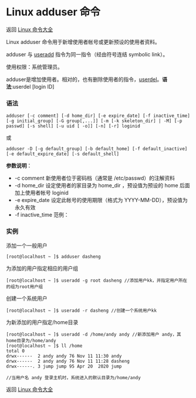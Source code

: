 # Linux adduser 命令

返回 [Linux 命令大全](https://ahuang007.github.com/Linux-Command)

Linux adduser 命令用于新增使用者帐号或更新预设的使用者资料。

adduser 与 [useradd](https://github.com/ahuang007/Linux-Command/blob/master/useradd.md) 指令为同一指令（经由符号连结 symbolic link）。

使用权限：系统管理员。

adduser是增加使用者。相对的，也有删除使用者的指令，[userdel](https://github.com/ahuang007/Linux-Command/blob/master/userdel.md)。**语法**:userdel [login ID]

### 语法

```
adduser [-c comment] [-d home_dir] [-e expire_date] [-f inactive_time] [-g initial_group] [-G group[,...]] [-m [-k skeleton_dir] | -M] [-p passwd] [-s shell] [-u uid [ -o]] [-n] [-r] loginid
```

或

```
adduser -D [-g default_group] [-b default_home] [-f default_inactive] [-e default_expire_date] [-s default_shell]
```

**参数说明**：

- -c comment 新使用者位于密码档（通常是 /etc/passwd）的注解资料
- -d home_dir 设定使用者的家目录为 home_dir ，预设值为预设的 home 后面加上使用者帐号 loginid
- -e expire_date 设定此帐号的使用期限（格式为 YYYY-MM-DD），预设值为永久有效
- -f inactive_time 范例：

### 实例

添加一个一般用户

```
[root@localhost ~ ]$ adduser dasheng
```

为添加的用户指定相应的用户组

```
[root@localhost ~ ]$ useradd -g root dasheng //添加用户kk，并指定用户所在的组为root用户组
```

创建一个系统用户

```
[root@localhost ~ ]$ useradd -r dasheng //创建一个系统用户kk
```

为新添加的用户指定/home目录

```
[root@localhost ~ ]$ useradd -d /home/andy andy //新添加用户 andy，其home目录为/home/andy
[root@localhost ~ ]$ ll /home                  
total 0
drwx------  2 andy andy 76 Nov 11 11:30 andy
drwx------  2 andy andy 76 Nov 11 11:28 dasheng
drwx------. 3 jump jump 95 Apr 20  2020 jump

//当用户名 andy 登录主机时，系统进入的默认目录为/home/andy
```

返回 [Linux 命令大全](https://ahuang007.github.com/Linux-Command)